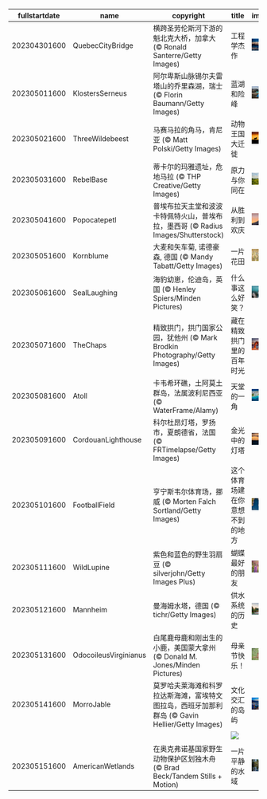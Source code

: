 |fullstartdate|name|copyright|title|image|
|--|--|--|--|--|
202304301600|QuebecCityBridge|横跨圣劳伦斯河下游的魁北克大桥，加拿大 (© Ronald Santerre/Getty Images)|工程学杰作|![](/zh-CN/2023/05/202304301600QuebecCityBridge.jpg)|
202305011600|KlostersSerneus|阿尔卑斯山脉锡尔夫雷塔山的乔里森湖，瑞士 (© Florin Baumann/Getty Images)|蓝湖和险峰|![](/zh-CN/2023/05/202305011600KlostersSerneus.jpg)|
202305021600|ThreeWildebeest|马赛马拉的角马，肯尼亚 (© Matt Polski/Getty Images)|动物王国大迁徙|![](/zh-CN/2023/05/202305021600ThreeWildebeest.jpg)|
202305031600|RebelBase|蒂卡尔的玛雅遗址，危地马拉 (© THP Creative/Getty Images)|原力与你同在|![](/zh-CN/2023/05/202305031600RebelBase.jpg)|
202305041600|Popocatepetl|普埃布拉天主堂和波波卡特佩特火山，普埃布拉，墨西哥 (© Radius Images/Shutterstock)|从胜利到欢庆|![](/zh-CN/2023/05/202305041600Popocatepetl.jpg)|
202305051600|Kornblume|大麦和矢车菊, 诺德豪森, 德国 (© Mandy Tabatt/Getty Images)|一片花田|![](/zh-CN/2023/05/202305051600Kornblume.jpg)|
202305061600|SealLaughing|海豹幼崽，伦迪岛，英国 (© Henley Spiers/Minden Pictures)|什么事这么好笑？|![](/zh-CN/2023/05/202305061600SealLaughing.jpg)|
202305071600|TheChaps|精致拱门，拱门国家公园，犹他州 (© Mark Brodkin Photography/Getty Images)|藏在精致拱门里的百年时光|![](/zh-CN/2023/05/202305071600TheChaps.jpg)|
202305081600|Atoll|卡韦希环礁，土阿莫土群岛，法属波利尼西亚 (© WaterFrame/Alamy)|天堂的一角|![](/zh-CN/2023/05/202305081600Atoll.jpg)|
202305091600|CordouanLighthouse|科尔杜昂灯塔，罗扬市，夏朗德省，法国 (© FRTimelapse/Getty Images)|金光中的灯塔|![](/zh-CN/2023/05/202305091600CordouanLighthouse.jpg)|
202305101600|FootballField|亨宁斯韦尔体育场，挪威 (© Morten Falch Sortland/Getty Images)|这个体育场建在你意想不到的地方|![](/zh-CN/2023/05/202305101600FootballField.jpg)|
202305111600|WildLupine|紫色和蓝色的野生羽扇豆 (© silverjohn/Getty Images Plus)|蝴蝶最好的朋友|![](/zh-CN/2023/05/202305111600WildLupine.jpg)|
202305121600|Mannheim|曼海姆水塔，德国 (© tichr/Getty Images)|供水系统的历史|![](/zh-CN/2023/05/202305121600Mannheim.jpg)|
202305131600|OdocoileusVirginianus|白尾鹿母鹿和刚出生的小鹿，美国蒙大拿州 (© Donald M. Jones/Minden Pictures)|母亲节快乐！|![](/zh-CN/2023/05/202305131600OdocoileusVirginianus.jpg)|
202305141600|MorroJable|莫罗哈夫莱海滩和科罗拉达斯海滩，富埃特文图拉岛，西班牙加那利群岛 (© Gavin Hellier/Getty Images)|文化交汇的岛屿|![](/zh-CN/2023/05/202305141600MorroJable.jpg)|
||||![](/zh-CN/2023/05/.jpg)|
202305151600|AmericanWetlands|在奥克弗诺基国家野生动物保护区划独木舟 (© Brad Beck/Tandem Stills + Motion)|一片平静的水域|![](/zh-CN/2023/05/202305151600AmericanWetlands.jpg)|
